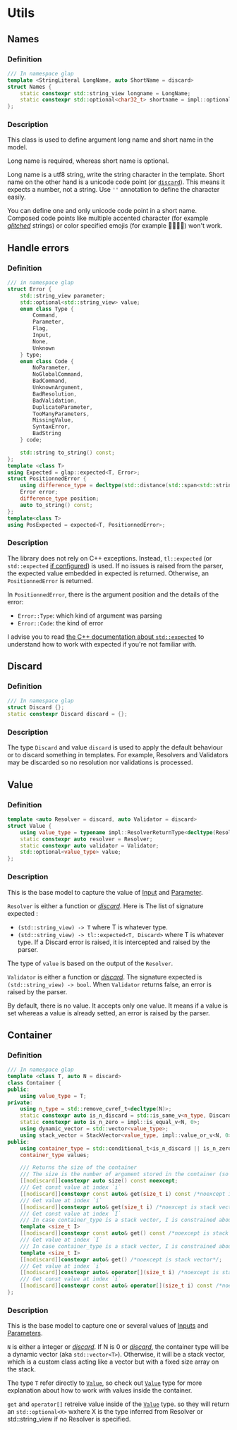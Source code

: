 # Utils

## Names

### Definition

```cpp
/// In namespace glap
template <StringLiteral LongName, auto ShortName = discard>
struct Names {
    static constexpr std::string_view longname = LongName;
    static constexpr std::optional<char32_t> shortname = impl::optional_value<char32_t, ShortName>;
};
```

### Description

This class is used to define argument long name and short name in the model.

Long name is required, whereas short name is optional.

Long name is a utf8 string, write the string character in the template.
Short name on the other hand is a unicode code point (or [`discard`](#discard)). This means it expects a number, not a 
string. Use `''` annotation to define the character easily. 

You can define one and only unicode code point in a short name. Composed code points like multiple accented character 
(for example [*glitched*](https://lingojam.com/GlitchTextGenerator) strings) or color specified emojis 
(for example 👩🏿🧓🏻) won't work.

## Handle errors

### Definition

```cpp
/// in namespace glap
struct Error {
    std::string_view parameter;
    std::optional<std::string_view> value;
    enum class Type {
        Command,
        Parameter,
        Flag,
        Input,
        None,
        Unknown
    } type;
    enum class Code {
        NoParameter,
        NoGlobalCommand,
        BadCommand,
        UnknownArgument,
        BadResolution,
        BadValidation,
        DuplicateParameter,
        TooManyParameters,
        MissingValue,
        SyntaxError,
        BadString
    } code;

    std::string to_string() const;
};
template <class T>
using Expected = glap::expected<T, Error>;
struct PositionnedError {
    using difference_type = decltype(std::distance(std::span<std::string>().begin(), std::span<std::string>().end()));
    Error error;
    difference_type position;
    auto to_string() const;
};
template<class T>
using PosExpected = expected<T, PositionnedError>;
```

### Description

The library does not rely on C++ exceptions. Instead, `tl::expected` (or `std::expected` 
[if configured](README.md#xmake-configuration)) is used. If no issues is raised from the parser, the expected value 
embedded in expected is returned. Otherwise, an `PositionnedError` is returned.

In `PositionnedError`, there is the argument position and the details of the error: 
* `Error::Type`: which kind of argument was parsing
* `Error::Code`: the kind of error

I advise you to read [the C++ documentation about `std::expected`](https://en.cppreference.com/w/cpp/utility/expected)
to understand how to work with expected if you're not familiar with.

## Discard

### Definition

```cpp
/// In namespace glap
struct Discard {};
static constexpr Discard discard = {};
```

### Description

The type `Discard` and value `discard` is used to apply the default behaviour or to discard something in templates.
For example, Resolvers and Validators may be discarded so no resolution nor validations is processed.

## Value

### Definition

```cpp
template <auto Resolver = discard, auto Validator = discard>
struct Value {
    using value_type = typename impl::ResolverReturnType<decltype(Resolver)>::type;
    static constexpr auto resolver = Resolver;
    static constexpr auto validator = Validator;
    std::optional<value_type> value;
};
```

### Description

This is the base model to capture the value of [Input](#single-parameter-argument) and 
[Parameter](#single-parameter-argument).

`Resolver` is either a function or [*discard*](#discard). Here is The list of signature expected :
* `(std::string_view) -> T` where T is whatever type.
* `(std::string_view) -> tl::expected<T, Discard>` where T is whatever type. If a Discard error is raised, it is 
intercepted and raised by the parser.

The type of `value` is based on the output of the `Resolver`.

`Validator` is either a function or [*discard*](#discard). The signature expected is `(std::string_view) -> bool`. When
`Validator` returns false, an error is raised by the parser.

By default, there is no value. It accepts only one value. It means if a value is set whereas a value is already setted, 
an error is raised by the parser.

## Container

### Definition

```cpp
/// In namespace glap
template <class T, auto N = discard>
class Container {
public: 
    using value_type = T;
private:
    using n_type = std::remove_cvref_t<decltype(N)>;
    static constexpr auto is_n_discard = std::is_same_v<n_type, Discard>;
    static constexpr auto is_n_zero = impl::is_equal_v<N, 0>;
    using dynamic_vector = std::vector<value_type>;
    using stack_vector = StackVector<value_type, impl::value_or_v<N, 0>>;
public:
    using container_type = std::conditional_t<is_n_discard || is_n_zero, dynamic_vector, stack_vector>;
    container_type values;

    /// Returns the size of the container
    /// The size is the number of argument stored in the container (so not the capacity)
    [[nodiscard]]constexpr auto size() const noexcept;
    /// Get const value at index `i`
    [[nodiscard]]constexpr const auto& get(size_t i) const /*noexcept is stack vector*/;
    /// Get value at index `i`
    [[nodiscard]]constexpr auto& get(size_t i) /*noexcept is stack vector*/;
    /// Get const value at index `I`
    /// In case container_type is a stack vector, I is constrained about N. 
    template <size_t I>
    [[nodiscard]]constexpr const auto& get() const /*noexcept is stack vector*/;
    /// Get value at index `I`
    /// In case container_type is a stack vector, I is constrained about N. 
    template <size_t I>
    [[nodiscard]]constexpr auto& get() /*noexcept is stack vector*/;
    /// Get value at index `i`
    [[nodiscard]]constexpr auto& operator[](size_t i) /*noexcept is stack vector*/;
    /// Get const value at index `i`
    [[nodiscard]]constexpr const auto& operator[](size_t i) const /*noexcept is stack vector*/;
};
```
### Description

This is the base model to capture one or several values of [Inputs](#single-parameter-argument) and 
[Parameters](#single-parameter-argument).

`N` is either a integer or [*discard*]. 
If N is 0 or [*discard*], the container type will be a dynamic vector (aka
`std::vector<T>`). 
Otherwise, it will be a stack vector, which is a custom class acting like a vector but with a fixed size array on the stack.

The type `T` refer directly to [`Value`], so check out [`Value`] type for more explanation about how to 
work with values inside the container.

`get` and `operator[]` retreive value inside of the [`Value`] type. so they will return an `std::optional<X>` wxhere X 
is the type inferred from Resolver or std::string_view if no Resolver is specified.

[*discard*]: #discard
[`Value`]: #value
